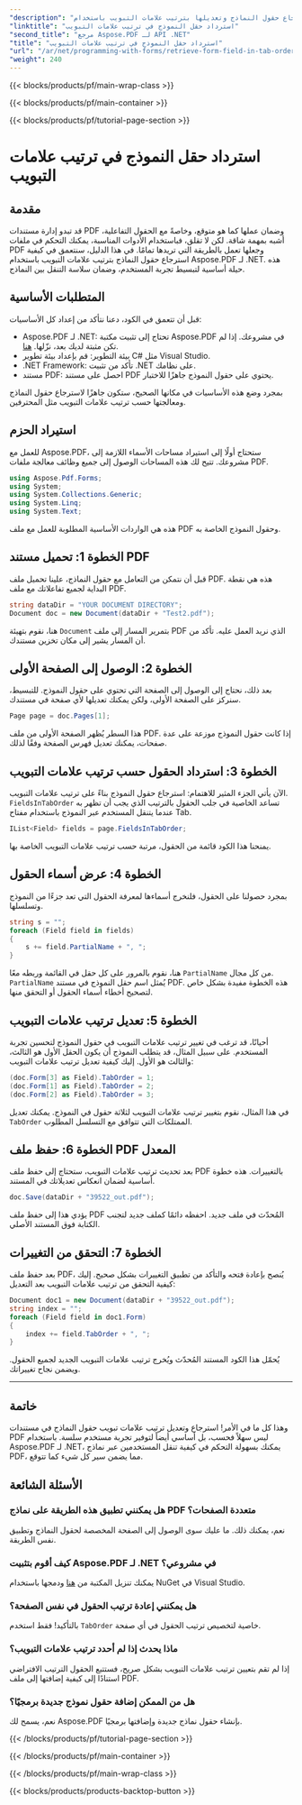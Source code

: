 ```yaml
---
"description": "تعرّف على كيفية استرجاع حقول النماذج وتعديلها بترتيب علامات التبويب باستخدام Aspose.PDF لـ .NET. دليل خطوة بخطوة مع أمثلة برمجية لتسهيل التنقل في نماذج PDF."
"linktitle": "استرداد حقل النموذج في ترتيب علامات التبويب"
"second_title": "مرجع Aspose.PDF لـ API .NET"
"title": "استرداد حقل النموذج في ترتيب علامات التبويب"
"url": "/ar/net/programming-with-forms/retrieve-form-field-in-tab-order/"
"weight": 240
---
```


{{< blocks/products/pf/main-wrap-class >}}

{{< blocks/products/pf/main-container >}}

{{< blocks/products/pf/tutorial-page-section >}}

# استرداد حقل النموذج في ترتيب علامات التبويب

## مقدمة

قد تبدو إدارة مستندات PDF وضمان عملها كما هو متوقع، وخاصةً مع الحقول التفاعلية، أشبه بمهمة شاقة. لكن لا تقلق، فباستخدام الأدوات المناسبة، يمكنك التحكم في ملفات PDF وجعلها تعمل بالطريقة التي تريدها تمامًا. في هذا الدليل، سنتعمق في كيفية استرجاع حقول النماذج بترتيب علامات التبويب باستخدام Aspose.PDF لـ .NET. هذه حيلة أساسية لتبسيط تجربة المستخدم، وضمان سلاسة التنقل بين النماذج. 

## المتطلبات الأساسية

قبل أن تتعمق في الكود، دعنا نتأكد من إعداد كل الأساسيات:

- Aspose.PDF لـ .NET: تحتاج إلى تثبيت مكتبة Aspose.PDF في مشروعك. إذا لم تكن مثبتة لديك بعد، نزّلها. [هنا](https://releases.aspose.com/pdf/net/).
- بيئة التطوير: قم بإعداد بيئة تطوير C# مثل Visual Studio.
- .NET Framework: تأكد من تثبيت .NET على نظامك.
- مستند PDF: احصل على مستند PDF يحتوي على حقول النموذج جاهزًا للاختبار.
  
بمجرد وضع هذه الأساسيات في مكانها الصحيح، ستكون جاهزًا لاسترجاع حقول النماذج ومعالجتها حسب ترتيب علامات التبويب مثل المحترفين.

## استيراد الحزم

للعمل مع Aspose.PDF، ستحتاج أولًا إلى استيراد مساحات الأسماء اللازمة إلى مشروعك. تتيح لك هذه المساحات الوصول إلى جميع وظائف معالجة ملفات PDF.

```csharp
using Aspose.Pdf.Forms;
using System;
using System.Collections.Generic;
using System.Linq;
using System.Text;
```

هذه هي الواردات الأساسية المطلوبة للعمل مع ملف PDF وحقول النموذج الخاصة به.

## الخطوة 1: تحميل مستند PDF

قبل أن نتمكن من التعامل مع حقول النماذج، علينا تحميل ملف PDF. هذه هي نقطة البداية لجميع تفاعلاتك مع ملف PDF.

```csharp
string dataDir = "YOUR DOCUMENT DIRECTORY";
Document doc = new Document(dataDir + "Test2.pdf");
```

هنا، نقوم بتهيئة `Document` بتمرير المسار إلى ملف PDF الذي نريد العمل عليه. تأكد من أن المسار يشير إلى مكان تخزين مستندك.

## الخطوة 2: الوصول إلى الصفحة الأولى

بعد ذلك، نحتاج إلى الوصول إلى الصفحة التي تحتوي على حقول النموذج. للتبسيط، سنركز على الصفحة الأولى، ولكن يمكنك تعديلها لأي صفحة في مستندك.

```csharp
Page page = doc.Pages[1];
```

هذا السطر يُظهر الصفحة الأولى من ملف PDF. إذا كانت حقول النموذج موزعة على عدة صفحات، يمكنك تعديل فهرس الصفحة وفقًا لذلك.

## الخطوة 3: استرداد الحقول حسب ترتيب علامات التبويب

الآن يأتي الجزء المثير للاهتمام: استرجاع حقول النموذج بناءً على ترتيب علامات التبويب. `FieldsInTabOrder` تساعد الخاصية في جلب الحقول بالترتيب الذي يجب أن تظهر به عندما يتنقل المستخدم عبر النموذج باستخدام مفتاح Tab.

```csharp
IList<Field> fields = page.FieldsInTabOrder;
```

يمنحنا هذا الكود قائمة من الحقول، مرتبة حسب ترتيب علامات التبويب الخاصة بها.

## الخطوة 4: عرض أسماء الحقول

بمجرد حصولنا على الحقول، فلنخرج أسماءها لمعرفة الحقول التي تعد جزءًا من النموذج وتسلسلها.

```csharp
string s = "";
foreach (Field field in fields)
{
    s += field.PartialName + ", ";
}
```

هنا، نقوم بالمرور على كل حقل في القائمة وربطه معًا `PartialName` من كل مجال. `PartialName` يُمثل اسم حقل النموذج في مستند PDF. هذه الخطوة مفيدة بشكل خاص لتصحيح أخطاء أسماء الحقول أو التحقق منها.

## الخطوة 5: تعديل ترتيب علامات التبويب

أحيانًا، قد ترغب في تغيير ترتيب علامات التبويب في حقول النموذج لتحسين تجربة المستخدم. على سبيل المثال، قد يتطلب النموذج أن يكون الحقل الأول هو الثالث، والثالث هو الأول. إليك كيفية تعديل ترتيب علامات التبويب:

```csharp
(doc.Form[3] as Field).TabOrder = 1;
(doc.Form[1] as Field).TabOrder = 2;
(doc.Form[2] as Field).TabOrder = 3;
```

في هذا المثال، نقوم بتغيير ترتيب علامات التبويب لثلاثة حقول في النموذج. يمكنك تعديل `TabOrder` الممتلكات التي تتوافق مع التسلسل المطلوب.

## الخطوة 6: حفظ ملف PDF المعدل

بعد تحديث ترتيب علامات التبويب، ستحتاج إلى حفظ ملف PDF بالتغييرات. هذه خطوة أساسية لضمان انعكاس تعديلاتك في المستند.

```csharp
doc.Save(dataDir + "39522_out.pdf");
```

يؤدي هذا إلى حفظ ملف PDF المُحدّث في ملف جديد. احفظه دائمًا كملف جديد لتجنب الكتابة فوق المستند الأصلي.

## الخطوة 7: التحقق من التغييرات

بعد حفظ ملف PDF، يُنصح بإعادة فتحه والتأكد من تطبيق التغييرات بشكل صحيح. إليك كيفية التحقق من ترتيب علامات التبويب بعد التعديل:

```csharp
Document doc1 = new Document(dataDir + "39522_out.pdf");
string index = "";
foreach (Field field in doc1.Form)
{
    index += field.TabOrder + ", ";
}
```

يُحمّل هذا الكود المستند المُحدّث ويُخرج ترتيب علامات التبويب الجديد لجميع الحقول. ويضمن نجاح تغييراتك.

---

## خاتمة

وهذا كل ما في الأمر! استرجاع وتعديل ترتيب علامات تبويب حقول النماذج في مستندات PDF ليس سهلاً فحسب، بل أساسي أيضاً لتوفير تجربة مستخدم سلسة. باستخدام Aspose.PDF لـ .NET، يمكنك بسهولة التحكم في كيفية تنقل المستخدمين عبر نماذج PDF، مما يضمن سير كل شيء كما تتوقع.

## الأسئلة الشائعة

### هل يمكنني تطبيق هذه الطريقة على نماذج PDF متعددة الصفحات؟  
نعم، يمكنك ذلك. ما عليك سوى الوصول إلى الصفحة المخصصة لحقول النماذج وتطبيق نفس الطريقة.

### كيف أقوم بتثبيت Aspose.PDF لـ .NET في مشروعي؟  
يمكنك تنزيل المكتبة من [هنا](https://releases.aspose.com/pdf/net/) ودمجها باستخدام NuGet في Visual Studio.

### هل يمكنني إعادة ترتيب الحقول في نفس الصفحة؟  
بالتأكيد! فقط استخدم `TabOrder` خاصية لتخصيص ترتيب الحقول في أي صفحة.

### ماذا يحدث إذا لم أحدد ترتيب علامات التبويب؟  
إذا لم تقم بتعيين ترتيب علامات التبويب بشكل صريح، فستتبع الحقول الترتيب الافتراضي استنادًا إلى كيفية إضافتها إلى ملف PDF.

### هل من الممكن إضافة حقول نموذج جديدة برمجيًا؟  
نعم، يسمح لك Aspose.PDF بإنشاء حقول نماذج جديدة وإضافتها برمجيًا.

{{< /blocks/products/pf/tutorial-page-section >}}

{{< /blocks/products/pf/main-container >}}

{{< /blocks/products/pf/main-wrap-class >}}

{{< blocks/products/products-backtop-button >}}